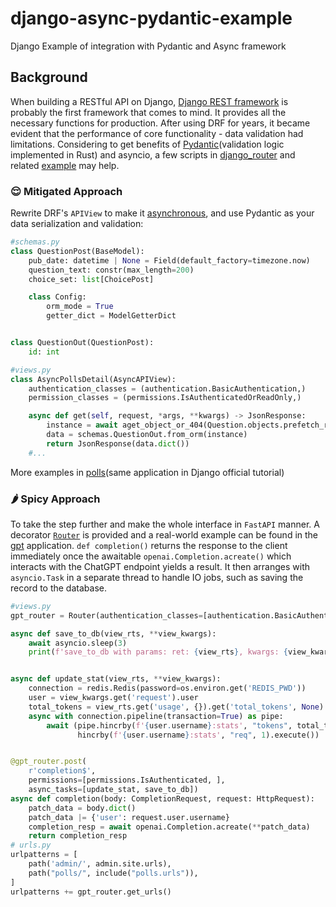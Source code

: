# django-async-pydantic-example
Django Example of integration with Pydantic and Async framework

## Background
When building a RESTful API on Django, [Django REST framework](https://www.django-rest-framework.org/) is probably the first framework that comes to mind. It provides all the necessary functions for production. After using DRF for years, it became evident that the performance of core functionality - data validation had limitations. Considering to get benefits of [Pydantic](https://docs.pydantic.dev/latest/)(validation logic implemented in Rust) and asyncio, a few scripts in [django_router]() and related [example]() may help.

### 😌 Mitigated Approach
Rewrite DRF's `APIView` to make it [asynchronous](https://github.com/DrChai/django-async-pydantic-example/blob/main/django_router/views.py#L13), and use Pydantic as your data serialization and validation:
```python
#schemas.py
class QuestionPost(BaseModel):
    pub_date: datetime | None = Field(default_factory=timezone.now)
    question_text: constr(max_length=200)
    choice_set: list[ChoicePost]

    class Config:
        orm_mode = True
        getter_dict = ModelGetterDict


class QuestionOut(QuestionPost):
    id: int

#views.py
class AsyncPollsDetail(AsyncAPIView):
    authentication_classes = (authentication.BasicAuthentication,)
    permission_classes = (permissions.IsAuthenticatedOrReadOnly,)

    async def get(self, request, *args, **kwargs) -> JsonResponse:
        instance = await aget_object_or_404(Question.objects.prefetch_related('choice_set',), pk=kwargs['pk'])
        data = schemas.QuestionOut.from_orm(instance)
        return JsonResponse(data.dict())
    #...
```
More examples in [polls](https://github.com/DrChai/django-async-pydantic-example/blob/main/example/polls/views.py)(same application in Django official tutorial) 
### 🌶️ Spicy Approach
To take the step further and make the whole interface in `FastAPI` manner. A decorator [`Router`](https://github.com/DrChai/django-async-pydantic-example/blob/main/django_router/routing.py#L286) is provided and a real-world example can be found in the [gpt](https://github.com/DrChai/django-async-pydantic-example/blob/main/example/gpt/views.py) application. `def completion()` returns the response to the client immediately once the awaitable `openai.Completion.acreate()` which interacts with the ChatGPT endpoint yields a result. It then arranges with `asyncio.Task` in a separate thread to handle IO jobs, such as saving the record to the database. 
```python
#views.py
gpt_router = Router(authentication_classes=[authentication.BasicAuthentication, ])

async def save_to_db(view_rts, **view_kwargs):
    await asyncio.sleep(3)
    print(f'save_to_db with params: ret: {view_rts}, kwargs: {view_kwargs}')


async def update_stat(view_rts, **view_kwargs):
    connection = redis.Redis(password=os.environ.get('REDIS_PWD'))
    user = view_kwargs.get('request').user
    total_tokens = view_rts.get('usage', {}).get('total_tokens', None)
    async with connection.pipeline(transaction=True) as pipe:
        await (pipe.hincrby(f'{user.username}:stats', "tokens", total_tokens).
               hincrby(f'{user.username}:stats', "req", 1).execute())


@gpt_router.post(
    r'completion$',
    permissions=[permissions.IsAuthenticated, ],
    async_tasks=[update_stat, save_to_db])
async def completion(body: CompletionRequest, request: HttpRequest):
    patch_data = body.dict()
    patch_data |= {'user': request.user.username}
    completion_resp = await openai.Completion.acreate(**patch_data)
    return completion_resp
# urls.py
urlpatterns = [
    path('admin/', admin.site.urls),
    path("polls/", include("polls.urls")),
]
urlpatterns += gpt_router.get_urls()
```